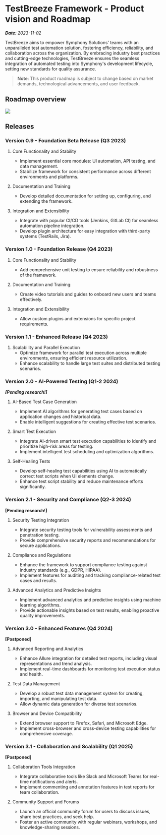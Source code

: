 # TestBreeze Framework - Product vision and Roadmap

***Date**: 2023-11-02*

TestBreeze aims to empower Symphony Solutions' teams with an unparalleled test automation solution, fostering efficiency, reliability, and collaboration across the organization. By embracing industry best practices and cutting-edge technologies, TestBreeze ensures the seamless integration of automated testing into Symphony's development lifecycle, setting new standards for quality assurance.

> **Note**: This product roadmap is subject to change based on market demands, technological advancements, and user feedback.

## Roadmap overview

[![](https://mermaid.ink/img/pako:eNptk8Fu3CAQhl8FcWolEwF2mqxvabcr7WHVNokqtfKFmMkGdQ2WPW6VRnn3Drhks1bmgNAM-v5_BnjibbDAa743HrHxjAIdHoBdB2M7088paxA2YegMMvaDQux2Yr2eayO06IJnakR2DQcwI8yF7zCMsSDPVkywj4Am19m7byXTUpfv2TFqo4qUFPJCSNqvpD0FqTNJoE2YPPmJiSOuegOnM24l9OoVLhv-0qPr3F9YiigS-ewfjG_Bvkgk5F1GKim0ZKxgF0vo1fYUp5Pnq634Gv7AQMBbGNH5PXlWQkdaFV3XbZnRWpQqotXlkn0D7TQ4fFwqRMO5xoy37FPo-oOLDZAM8Y4ytkoylZBVmrG61MsG7O_U-alImdp4mcoGDE4DjHnyMxzO_8NpPCcXmNlbj7Af0t0t8bEHtpkiNc880lUEnif6_YdMjxN6RaeVF7wDep7O0lN-iumG4wN00PCattYMvxre-Gc6ZyYMN4--5TUOExR86uPjXjtDxjpe35vDSFmwDsOwm_9G-iIF743_GUI-8_wPUx_qhw?type=png)](https://mermaid.live/edit#pako:eNptk8Fu3CAQhl8FcWolEwF2mqxvabcr7WHVNokqtfKFmMkGdQ2WPW6VRnn3Drhks1bmgNAM-v5_BnjibbDAa743HrHxjAIdHoBdB2M7088paxA2YegMMvaDQux2Yr2eayO06IJnakR2DQcwI8yF7zCMsSDPVkywj4Am19m7byXTUpfv2TFqo4qUFPJCSNqvpD0FqTNJoE2YPPmJiSOuegOnM24l9OoVLhv-0qPr3F9YiigS-ewfjG_Bvkgk5F1GKim0ZKxgF0vo1fYUp5Pnq634Gv7AQMBbGNH5PXlWQkdaFV3XbZnRWpQqotXlkn0D7TQ4fFwqRMO5xoy37FPo-oOLDZAM8Y4ytkoylZBVmrG61MsG7O_U-alImdp4mcoGDE4DjHnyMxzO_8NpPCcXmNlbj7Af0t0t8bEHtpkiNc880lUEnif6_YdMjxN6RaeVF7wDep7O0lN-iumG4wN00PCattYMvxre-Gc6ZyYMN4--5TUOExR86uPjXjtDxjpe35vDSFmwDsOwm_9G-iIF743_GUI-8_wPUx_qhw)

## Releases

### Version 0.9 - Foundation Beta Release (Q3 2023)

1. Core Functionality and Stability
   - Implement essential core modules: UI automation, API testing, and data management.
   - Stabilize framework for consistent performance across different environments and platforms.

2. Documentation and Training
   - Develop detailed documentation for setting up, configuring, and extending the framework.

3. Integration and Extensibility
   - Integrate with popular CI/CD tools (Jenkins, GitLab CI) for seamless automation pipeline integration.
   - Develop plugin architecture for easy integration with third-party systems (TestRails, Jira).

### Version 1.0 - Foundation Release (Q4 2023)

1. Core Functionality and Stability
   - Add comprehensive unit testing to ensure reliability and robustness of the framework.

2. Documentation and Training
   - Create video tutorials and guides to onboard new users and teams effectively.

3. Integration and Extensibility
   - Allow custom plugins and extensions for specific project requirements.


### Version 1.1 - Enhanced Release (Q4 2023)

1. Scalability and Parallel Execution
   - Optimize framework for parallel test execution across multiple environments, ensuring efficient resource utilization.
   - Enhance scalability to handle large test suites and distributed testing scenarios.


### Version 2.0 - AI-Powered Testing (Q1-2 2024)

***[Pending research!]***

1. AI-Based Test Case Generation
   - Implement AI algorithms for generating test cases based on application changes and historical data.
   - Enable intelligent suggestions for creating effective test scenarios.

2. Smart Test Execution
   - Integrate AI-driven smart test execution capabilities to identify and prioritize high-risk areas for testing.
   - Implement intelligent test scheduling and optimization algorithms.

3. Self-Healing Tests
   - Develop self-healing test capabilities using AI to automatically correct test scripts when UI elements change.
   - Enhance test script stability and reduce maintenance efforts significantly.


### Version 2.1 - Security and Compliance (Q2-3 2024)

**[Pending research!]**

1. Security Testing Integration
   - Integrate security testing tools for vulnerability assessments and penetration testing.
   - Provide comprehensive security reports and recommendations for secure applications.

2. Compliance and Regulations
   - Enhance the framework to support compliance testing against industry standards (e.g., GDPR, HIPAA).
   - Implement features for auditing and tracking compliance-related test cases and results.

3. Advanced Analytics and Predictive Insights
   - Implement advanced analytics and predictive insights using machine learning algorithms.
   - Provide actionable insights based on test results, enabling proactive quality improvements.


### Version 3.0 - Enhanced Features (Q4 2024)

**[Postponed]**

1. Advanced Reporting and Analytics
   - Enhance Allure integration for detailed test reports, including visual representations and trend analysis.
   - Implement real-time dashboards for monitoring test execution status and health.

2. Test Data Management
   - Develop a robust test data management system for creating, importing, and manipulating test data.
   - Allow dynamic data generation for diverse test scenarios.

3. Browser and Device Compatibility
   - Extend browser support to Firefox, Safari, and Microsoft Edge.
   - Implement cross-browser and cross-device testing capabilities for comprehensive coverage.


### Version 3.1 - Collaboration and Scalability (Q1 2025)

**[Postponed]**

1. Collaboration Tools Integration
   - Integrate collaborative tools like Slack and Microsoft Teams for real-time notifications and alerts.
   - Implement commenting and annotation features in test reports for team collaboration.

3. Community Support and Forums
   - Launch an official community forum for users to discuss issues, share best practices, and seek help.
   - Foster an active community with regular webinars, workshops, and knowledge-sharing sessions.